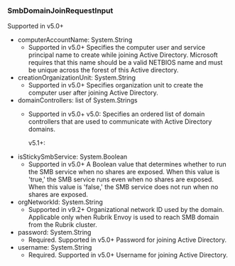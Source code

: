### SmbDomainJoinRequestInput
Supported in v5.0+

- computerAccountName: System.String
  - Supported in v5.0+
      Specifies the computer user and service principal name to create while joining Active Directory. Microsoft requires that this name should be a valid NETBIOS name and must be unique across the forest of this Active directory.
- creationOrganizationUnit: System.String
  - Supported in v5.0+
      Specifies organization unit to create the computer user after joining Active Directory.
- domainControllers: list of System.Strings
  - Supported in v5.0+
      v5.0: Specifies an ordered list of domain controllers that are used to communicate with Active Directory domains.
      
      v5.1+:
- isStickySmbService: System.Boolean
  - Supported in v5.0+
      A Boolean value that determines whether to run the SMB service when no shares are exposed. When this value is 'true,' the SMB service runs even when no shares are exposed. When this value is 'false,' the SMB service does not run when no shares are exposed.
- orgNetworkId: System.String
  - Supported in v9.2+
      Organizational network ID used by the domain. Applicable only when Rubrik Envoy is used to reach SMB domain from the Rubrik cluster.
- password: System.String
  - Required. Supported in v5.0+
      Password for joining Active Directory.
- username: System.String
  - Required. Supported in v5.0+
      Username for joining Active Directory.
